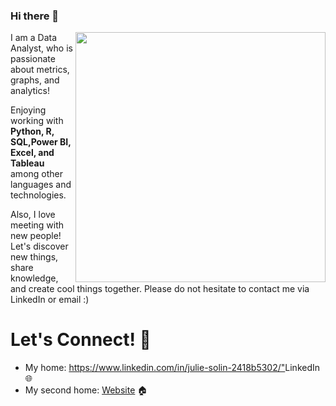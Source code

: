
### Hi there 👋

<a href="https://github.com/AnalystForge/AnalystForge/blob/d04b83cf2422e9efe8eff0f6340ee48fe13078aa/Screen%20Shot%202023-01-05%20at%203.58.07%20PM.png"><img align="right" width="400" height="auto" src="https://github.com/solinjulie/solinjulie/blob/d04b83cf2422e9efe8eff0f6340ee48fe13078aa/Screen%20Shot%202023-01-05%20at%203.58.07%20PM.png"></a>


I am a Data Analyst, who is passionate about metrics, graphs, and analytics!

Enjoying working with **Python, R, SQL,Power BI, Excel, and Tableau** among other languages and technologies.

Also, I love meeting with new people! Let's discover new things, share knowledge, and create cool things together. Please do not hesitate to contact me via LinkedIn or email :)

# Let's Connect! 🤝

- My home: <https://www.linkedin.com/in/julie-solin-2418b5302/">LinkedIn</a> 🌐
- My second home: <a href="https://github.com/solinjulie">Website</a>  🏠 

